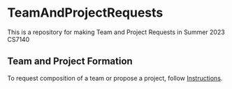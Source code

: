 # TeamAndProjectRequests
This is a repository for making Team and Project Requests in Summer 2023 CS7140

## Team and Project Formation

To request composition of a team or propose a project, follow [Instructions](Instructions).
